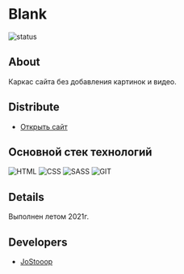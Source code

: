 # Blank

<p align="left">
   <img src="https://img.shields.io/badge/Status-%D0%97%D0%B0%D0%B2%D0%B5%D1%80%D1%88%D0%B5%D0%BD%D0%BE-success" alt="status">
</p>

## About

Каркас сайта без добавления картинок и видео.

## Distribute

- [Открыть сайт](https://jostooop.github.io/website--blank/)

## Основной стек технологий

![HTML](https://img.shields.io/badge/-HTML-090909?style=for-the-badge&logo=html5&logoColor=CC0000)
![CSS](https://img.shields.io/badge/-CSS-090909?style=for-the-badge&logo=css3&logoColor=097CDB)
![SASS](https://img.shields.io/badge/-SASS-090909?style=for-the-badge&logo=SASS&logoColor=B4068E)
![GIT](https://img.shields.io/badge/-GIT-090909?style=for-the-badge&logo=GIT&logoColor=CC0000)

## Details

Выполнен летом 2021г.

## Developers

- [JoStooop](https://github.com/JoStooop)

